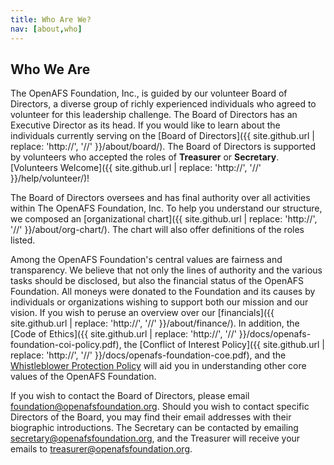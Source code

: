 ```yaml
---
title: Who Are We?
nav: [about,who]
---
```


## Who We Are ##

The OpenAFS Foundation, Inc., is guided by our volunteer Board of Directors, a diverse
group of richly experienced individuals who agreed to volunteer for this
leadership challenge.  The Board of Directors has an Executive Director as its
head.  If you would like to learn about the individuals currently serving on
the [Board of Directors]({{ site.github.url | replace: 'http://', '//' }}/about/board/).  The Board of
Directors is supported by volunteers who accepted the roles of **Treasurer** or
**Secretary**. [Volunteers Welcome]({{ site.github.url | replace: 'http://', '//' }}/help/volunteer/)!

The Board of Directors oversees and has final authority over all activities
within The OpenAFS Foundation, Inc.  To help you understand our structure, we
composed an [organizational chart]({{ site.github.url | replace: 'http://', '//' }}/about/org-chart/). The
chart will also offer definitions of the roles listed.

Among the OpenAFS Foundation's central values are fairness and transparency.
We believe that not only the lines of authority and the various tasks should be
disclosed, but also the financial status of the OpenAFS Foundation.  All moneys
were donated to the Foundation and its causes by individuals or organizations
wishing to support both our mission and our vision.  If you wish to peruse an
overview over our [financials]({{ site.github.url | replace: 'http://', '//' }}/about/finance/).  In addition, the
[Code of Ethics]({{ site.github.url | replace: 'http://', '//' }}/docs/openafs-foundation-coi-policy.pdf), the [Conflict of Interest
Policy]({{ site.github.url | replace: 'http://', '//' }}/docs/openafs-foundation-coe.pdf), and the [Whistleblower Protection Policy]({{site.github.url}}/docs/openafs-foundation-whistleblower-policy.pdf)
will aid you in understanding other core values of the OpenAFS Foundation. 

If you wish to contact the Board of Directors, please email
[foundation@openafsfoundation.org](mailto:foundation@openafsfoundation.org).  Should you wish to
contact specific Directors of the Board, you may find their email addresses
with their biographic introductions.  The Secretary can be contacted by
emailing [secretary@openafsfoundation.org](mailto:secretary@openafsfoundation.org), and the
Treasurer will receive your emails to
[treasurer@openafsfoundation.org](mailto:treasurer@openafsfoundation.org).

